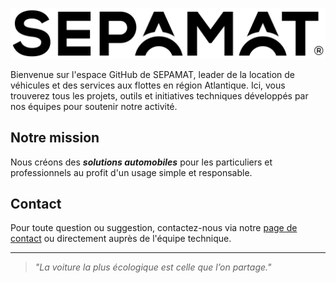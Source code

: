 ![SEPAMAT](https://github.com/Sepamat44/.github/blob/main/images/logo.png)

Bienvenue sur l'espace GitHub de SEPAMAT, leader de la location de véhicules et des services aux flottes en région Atlantique. 
Ici, vous trouverez tous les projets, outils et initiatives techniques développés par nos équipes pour soutenir notre activité.

## Notre mission
Nous créons des ***solutions automobiles*** pour les particuliers et professionnels au profit d'un usage simple et responsable.

## Contact
Pour toute question ou suggestion, contactez-nous via notre [page de contact](https://www.sepamat.fr/contact) ou directement auprès de l'équipe technique.

---

> *"La voiture la plus écologique est celle que l’on partage."*
